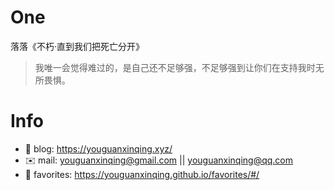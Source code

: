 
# One 
 
  
落落《不朽·直到我们把死亡分开》 
 
>我唯一会觉得难过的，是自己还不足够强，不足够强到让你们在支持我时无所畏惧。        
 

# Info

- 📝 blog: https://youguanxinqing.xyz/
- ✉️  mail: youguanxinqing@gmail.com || youguanxinqing@qq.com
- 📙 favorites: https://youguanxinqing.github.io/favorites/#/
